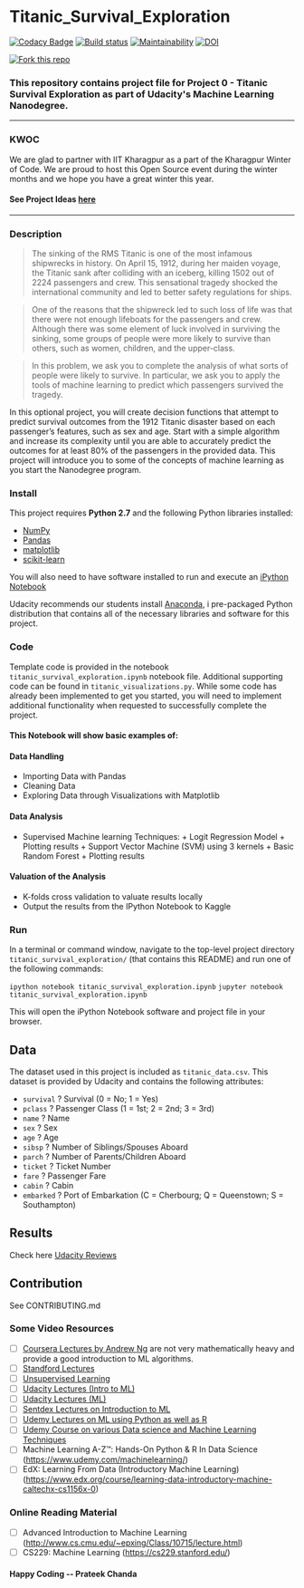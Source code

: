 # Titanic_Survival_Exploration

[![Codacy Badge](https://api.codacy.com/project/badge/Grade/c73bee6015bf485d8ce4184cbb135b03)](https://www.codacy.com/app/prateekkol21/titanic_survival_exploration?utm_source=github.com&utm_medium=referral&utm_content=prateekiiest/titanic_survival_exploration&utm_campaign=badger)
[![Build status](https://ci.appveyor.com/api/projects/status/vps8mifg5qyqqu7g?svg=true)](https://ci.appveyor.com/project/prateekiiest/titanic-survival-exploration)
[![Maintainability](https://api.codeclimate.com/v1/badges/4c2f2473dae6c52f64a1/maintainability)](https://codeclimate.com/github/prateekiiest/titanic_survival_exploration/maintainability)
[![DOI](https://zenodo.org/badge/DOI/10.5281/zenodo.1098228.svg)](https://doi.org/10.5281/zenodo.1098228)

<a href="https://github.com/prateekiiest/boston_housing"><img style="position: relative; top: 0; left: 0; border: 0;" src="https://68.media.tumblr.com/38ae897f20630ef88e6484dea00db3b3/tumblr_mm8fhitR3u1rwwvg9o1_500.gif" alt=" Fork this repo" data-canonical-></a>



### This repository contains project file for Project 0 - Titanic Survival Exploration as part of Udacity's Machine Learning Nanodegree.

---------------------------------------------------------------------------------

### KWOC

We are glad to partner with IIT Kharagpur as a part of the Kharagpur Winter of Code. We are proud to host this Open Source event during the winter months and we hope you have a great winter this year.

#### See Project Ideas [here](https://github.com/prateekiiest/titanic_survival_exploration/wiki/Winter-of-Code-Project)


-------------------------------------------------------------------------


### Description

>The sinking of the RMS Titanic is one of the most infamous shipwrecks in history.  On April 15, 1912, during her maiden voyage, the Titanic sank after colliding with an iceberg, killing 1502 out of 2224 passengers and crew.  This sensational tragedy shocked the international community and led to better safety regulations for ships.

>One of the reasons that the shipwreck led to such loss of life was that there were not enough lifeboats for the passengers and crew.  Although there was some element of luck involved in surviving the sinking, some groups of people were more likely to survive than others, such as women, children, and the upper-class.

>In this problem, we ask you to complete the analysis of what sorts of people were likely to survive.  In particular, we ask you to apply the tools of machine learning to predict which passengers survived the tragedy.




In this optional project, you will create decision functions that attempt to predict survival outcomes from the 1912 Titanic disaster based on each passenger’s features, such as sex and age. Start with a simple algorithm and increase its complexity until you are able to accurately predict the outcomes for at least 80% of the passengers in the provided data. This project will introduce you to some of the concepts of machine learning as you start the Nanodegree program.




### Install

This project requires **Python 2.7** and the following Python libraries installed:

- [NumPy](http://www.numpy.org/)
- [Pandas](http://pandas.pydata.org)
- [matplotlib](http://matplotlib.org/)
- [scikit-learn](http://scikit-learn.org/stable/)

You will also need to have software installed to run and execute an [iPython Notebook](http://ipython.org/notebook.html)

Udacity recommends our students install [Anaconda](https://www.continuum.io/downloads), i pre-packaged Python distribution that contains all of the necessary libraries and software for this project. 

### Code

Template code is provided in the notebook `titanic_survival_exploration.ipynb` notebook file. Additional supporting code can be found in `titanic_visualizations.py`. While some code has already been implemented to get you started, you will need to implement additional functionality when requested to successfully complete the project.

#### This Notebook will show basic examples of:
#### Data Handling
*   Importing Data with Pandas
*   Cleaning Data
*   Exploring Data through Visualizations with Matplotlib

#### Data Analysis
*    Supervised Machine learning Techniques:
    +   Logit Regression Model
    +   Plotting results
    +   Support Vector Machine (SVM) using 3 kernels
    +   Basic Random Forest
    +   Plotting results

#### Valuation of the Analysis
*   K-folds cross validation to valuate results locally
*   Output the results from the IPython Notebook to Kaggle



### Run

In a terminal or command window, navigate to the top-level project directory `titanic_survival_exploration/` (that contains this README) and run one of the following commands:

```ipython notebook titanic_survival_exploration.ipynb```
```jupyter notebook titanic_survival_exploration.ipynb```

This will open the iPython Notebook software and project file in your browser.

## Data

The dataset used in this project is included as `titanic_data.csv`. This dataset is provided by Udacity and contains the following attributes:

- `survival` ? Survival (0 = No; 1 = Yes)
- `pclass` ? Passenger Class (1 = 1st; 2 = 2nd; 3 = 3rd)
- `name` ? Name
- `sex` ? Sex
- `age` ? Age
- `sibsp` ? Number of Siblings/Spouses Aboard
- `parch` ? Number of Parents/Children Aboard
- `ticket` ? Ticket Number
- `fare` ? Passenger Fare
- `cabin` ? Cabin
- `embarked` ? Port of Embarkation (C = Cherbourg; Q = Queenstown; S = Southampton)

## Results
 Check here [Udacity Reviews](https://github.com/prateekiiest/titanic_survival_exploration/blob/master/Udacity_Reviews_titanic.pdf)

## Contribution

See CONTRIBUTING.md

### Some Video Resources
- [ ] [Coursera Lectures by Andrew Ng](https://www.coursera.org/learn/machine-learning/lecture/zcAuT/welcome-to-machine-learning) are not very mathematically heavy and provide a good introduction to ML algorithms.
- [ ] [Standford Lectures](https://www.youtube.com/watch?v=UzxYlbK2c7E)
- [ ] [Unsupervised Learning](https://www.coursera.org/learn/machine-learning/lecture/olRZo/unsupervised-learning)
- [ ] [Udacity Lectures (Intro to ML)](https://in.udacity.com/course/intro-to-machine-learning--ud120)
- [ ] [Udacity Lectures (ML)](https://in.udacity.com/course/machine-learning--ud262)
- [ ] [Sentdex Lectures on Introduction to ML](https://www.youtube.com/watch?v=OGxgnH8y2NM&list=PLQVvvaa0QuDfKTOs3Keq_kaG2P55YRn5v)
- [ ] [Udemy Lectures on ML using Python as well as R](https://www.udemy.com/machinelearning/)
- [ ] [Udemy Course on various Data science and Machine Learning Techniques](https://www.udemy.com/python-for-data-science-and-machine-learning-bootcamp/)
- [ ] Machine Learning A-Z™: Hands-On Python & R In Data Science (https://www.udemy.com/machinelearning/)
- [ ] EdX: Learning From Data (Introductory Machine Learning) (https://www.edx.org/course/learning-data-introductory-machine-caltechx-cs1156x-0)

### Online Reading Material
- [ ] Advanced Introduction to Machine Learning (http://www.cs.cmu.edu/~epxing/Class/10715/lecture.html)
- [ ] CS229: Machine Learning (https://cs229.stanford.edu/)

#### Happy Coding                                                                                           -- Prateek Chanda

